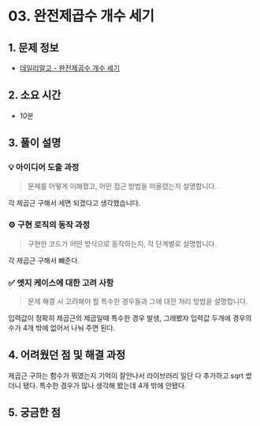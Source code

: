 # 03. 완전제곱수 개수 세기

## 1. 문제 정보
- [데일리알고 - 완전제곱수 개수 세기](https://dailyalgo.kr/problems/159)

## 2. 소요 시간
- 10분

## 3. 풀이 설명
### 💡 아이디어 도출 과정
> 문제를 어떻게 이해했고, 어떤 접근 방법을 떠올렸는지 설명합니다.

각 제곱근 구해서 세면 되겠다고 생각했습니다.

### ⚙️ 구현 로직의 동작 과정
> 구현한 코드가 어떤 방식으로 동작하는지, 각 단계별로 설명합니다.

각 제곱근 구해서 뺴준다.

### ✅ 엣지 케이스에 대한 고려 사항
> 문제 해결 시 고려해야 할 특수한 경우들과 그에 대한 처리 방법을 설명합니다.

입력값이 정확히 제곱근의 제곱일때 특수한 경우 발생, 그래봤자 입력값 두개에 경우의 수가 4개 밖에 없어서 나눠 주면 된다.

## 4. 어려웠던 점 및 해결 과정

제곱근 구하는 함수가 뭐였는지 기억이 잘안나서 라이브러리 일단 다 추가하고 sqrt 썼더니 됐다. 
특수한 경우가 많나 생각해 봤는데 4개 밖에 안됐다.

## 5. 궁금한 점
